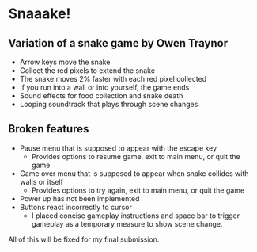 # Snaaake!
## Variation of a snake game by Owen Traynor
- Arrow keys move the snake
- Collect the red pixels to extend the snake
- The snake moves 2% faster with each red pixel collected
- If you run into a wall or into yourself, the game ends
- Sound effects for food collection and snake death
- Looping soundtrack that plays through scene changes

## Broken features
- Pause menu that is supposed to appear with the escape key
    - Provides options to resume game, exit to main menu, or quit the game
- Game over menu that is supposed to appear when snake collides with walls or itself
    -  Provides options to try again, exit to main menu, or quit the game
- Power up has not been implemented
- Buttons react incorrectly to cursor
    - I placed concise gameplay instructions and space bar to trigger gameplay as a temporary measure to show scene change.

All of this will be fixed for my final submission.